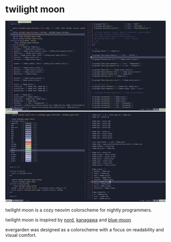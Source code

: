 # twilight moon

![preview-lua__hl_groups](images/lua__hl_groups.png)
![preview-lua__theme](images/lua__theme.png)

twilight moon is a cozy neovim colorscheme for nightly programmers.

twilight moon is inspired by [nord](https://github.com/nordtheme/nord), [kanagawa](https://github.com/rebelot/kanagawa.nvim) and [blue-moon](https://github.com/kyazdani42/blue-moon)

evergarden was designed as a colorscheme with a focus on readability and visual comfort.
